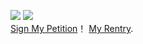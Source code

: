 ![](https://files.catbox.moe/nwhcuo.webp) ![](https://komarev.com/ghpvc/?username=dogism&color=900D06)
<br>
[Sign My Petition](https://tys.atabook.org)！ [My Rentry](https://rentry.co/tys).

